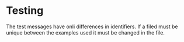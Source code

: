 # Testing

The test messages have onli differences in identifiers. If a filed must be unique between the examples used it must be changed in the file.
